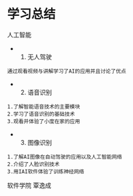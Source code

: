 # 学习总结

人工智能

- 1. 无人驾驶

 ```
 通过观看视频与讲解学习了AI的应用并且讨论了优点
 ```

- 2. 语音识别

```
1.了解智能语音技术的主要模块
2.学习了语音识别的基础技术
3.观看并体验了小度在家的应用
```
- 3. 图像识别

```
1.了解AI图像在自动驾驶的应用以及人工智能网络
2.介绍了人脸识别技术
3.用IAI软件体验了训练神经网络
```
软件学院 覃逸成